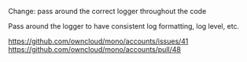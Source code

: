 Change: pass around the correct logger throughout the code

Pass around the logger to have consistent log formatting, log level, etc.

https://github.com/owncloud/mono/accounts/issues/41
https://github.com/owncloud/mono/accounts/pull/48
